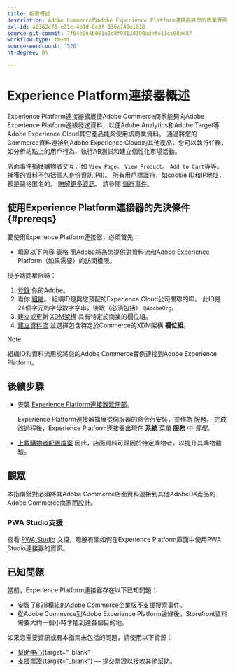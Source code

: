 ```yaml
---
title: 指南概述
description: Adobe Commerce的Adobe Experience Platform連接器將您的商業實例連接到其他Adobe Experience Cloud產品。
exl-id: a8362e71-e21c-4b1d-8e3f-336e748e1018
source-git-commit: 7f64e9e4b061e2c0f9813d390adefe11ce98ee87
workflow-type: tm+mt
source-wordcount: '526'
ht-degree: 0%

---
```


# Experience Platform連接器概述

Experience Platform連接器擴展使Adobe Commerce商家能夠向Adobe Experience Platform邊緣發送資料，以便Adobe Analytics和Adobe Target等Adobe Experience Cloud其它產品能夠使用該商業資料。 通過將您的Commerce資料連接到Adobe Experience Cloud的其他產品，您可以執行任務，如分析站點上的用戶行為、執行AB測試和建立個性化市場活動。

店面事件捕獲購物者交互，如 `View Page`。 `View Product`。 `Add to Cart`等等。 捕獲的資料不包括個人身份資訊(PII)。 所有用戶標識符，如cookie ID和IP地址，都是嚴格匿名的。 [瞭解更多資訊](https://www.adobe.com/privacy/experience-cloud.html)。 請參閱 [儲存事件](events.md)。

## 使用Experience Platform連接器的先決條件 {#prereqs}

要使用Experience Platform連接器，必須首先：

- 填寫以下內容 [表格](https://forms.office.com/pages/responsepage.aspx?id=Wht7-jR7h0OUrtLBeN7O4VH_dtG9hJVAk_TqGkZC2DxUM1FSWkdJOE41UVpUWUw0M1JWV0RKS1VXQi4u) 而Adobe將為您提供對資料流和Adobe Experience Platform（如果需要）的訪問權限。

授予訪問權限時：

1. [登錄](https://helpx.adobe.com/manage-account/using/access-adobe-id-account.html) 你的Adobe。
1. 看你 [組織](https://experienceleague.adobe.com/docs/core-services/interface/administration/organizations.html?lang=en#concept_EA8AEE5B02CF46ACBDAD6A8508646255)。 組織ID是與您預配的Experience Cloud公司關聯的ID。 此ID是24個字元的字母數字字串，後跟（必須包括） `@AdobeOrg`。
1. 建立或更新 [XDM架構](update-xdm.md) 具有特定於商業的欄位組。
1. [建立資料流](https://experienceleague.adobe.com/docs/experience-platform/edge/datastreams/overview.html?lang=en) 並選擇包含特定於Commerce的XDM架構 **欄位組**。

>[!NOTE]
>
> 組織ID和資料流用於將您的Adobe Commerce實例連接到Adobe Experience Platform。

## 後續步驟

- 安裝 [Experience Platform連接器延伸部](install.md)。

   Experience Platform連接器擴展從伺服器的命令行安裝，並作為 [服務](../landing/saas.md)。 完成該過程後，Experience Platform連接器出現在 **系統** 菜單 **服務** 中 _管理_。
- [上載購物者配置檔案](profile.md) 因此，店面資料可歸因於特定購物者，以提升其購物體驗。

## 觀眾

本指南針對必須將其Adobe Commerce店面資料連接到其他AdobeDX產品的Adobe Commerce商家而設計。

### PWA Studio支援

查看 [PWA Studio](https://developer.adobe.com/commerce/pwa-studio/integrations/adobe-commerce/aep/) 文檔，瞭解有關如何在Experience Platform庫面中使用PWA Studio連接器的資訊。

## 已知問題

當前，Experience Platform連接器存在以下已知問題：

- 安裝了B2B模組的Adobe Commerce企業版不支援搜索事件。
- 從Adobe Commerce到Adobe Experience Platform邊緣後，Storefront資料需要大約一個小時才能到達各個目的地。

如果您需要資訊或有本指南未包括的問題，請使用以下資源：

- [幫助中心](https://support.magento.com/hc/en-us){target=&quot;_blank&quot;
- [支援票證](https://support.magento.com/hc/en-us/articles/360000913794#submit-ticket){target=&quot;_blank&quot;} — 提交票證以接收其他幫助。

